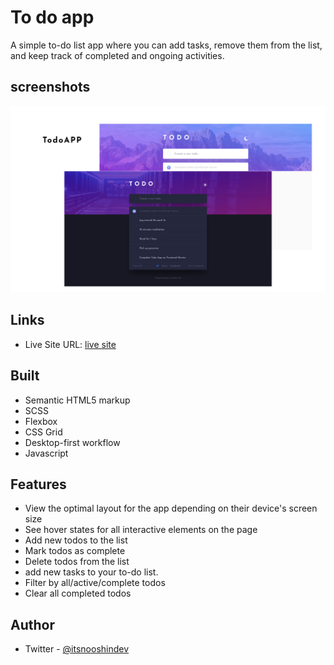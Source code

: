 # To do app

A simple to-do list app where you can add tasks, remove them from the list, and keep track of completed and ongoing activities.


## screenshots
![](./assests/design/design.png)

## Links

- Live Site URL: [live site](https://tip-calculator-app-sigma-hazel.vercel.app/)
  


## Built 
- Semantic HTML5 markup
- SCSS
- Flexbox
- CSS Grid
- Desktop-first workflow
- Javascript


## Features
- View the optimal layout for the app depending on their device's screen size
- See hover states for all interactive elements on the page
- Add new todos to the list
- Mark todos as complete
- Delete todos from the list
- add new tasks to your to-do list.
- Filter by all/active/complete todos
- Clear all completed todos

## Author
- Twitter - [@itsnooshindev](https://www.twitter.com/itsnooshindev)